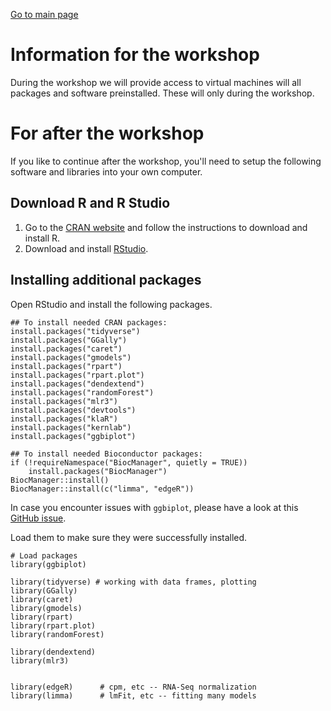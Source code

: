 [Go to main page](../README.md)

# Information for the workshop 

During the workshop we will provide access to virtual machines will all packages and software preinstalled. These will only during the workshop.


# For after the workshop

If you like to continue after the workshop, you'll need to setup the following software and libraries into your own computer.

## Download R and R Studio
1. Go to the [CRAN website](https://cran.r-project.org) and follow the instructions to download and install R.
2. Download and install [RStudio](https://www.rstudio.com/products/rstudio/download/#download).

## Installing additional packages
Open RStudio and install the following packages.

```{r}
## To install needed CRAN packages:
install.packages("tidyverse")
install.packages("GGally")
install.packages("caret")
install.packages("gmodels")
install.packages("rpart")
install.packages("rpart.plot")
install.packages("dendextend")
install.packages("randomForest")
install.packages("mlr3")
install.packages("devtools")
install.packages("klaR")
install.packages("kernlab")
install.packages("ggbiplot")

## To install needed Bioconductor packages:
if (!requireNamespace("BiocManager", quietly = TRUE))
    install.packages("BiocManager")
BiocManager::install()
BiocManager::install(c("limma", "edgeR"))

```


In case you encounter issues with `ggbiplot`, please have a look at this [GitHub issue](https://github.com/vqv/ggbiplot/issues/53#issuecomment-456464102).

Load them to make sure they were successfully installed.
```
# Load packages
library(ggbiplot)

library(tidyverse) # working with data frames, plotting
library(GGally)
library(caret)
library(gmodels)
library(rpart)
library(rpart.plot)
library(randomForest)

library(dendextend)
library(mlr3)


library(edgeR)      # cpm, etc -- RNA-Seq normalization
library(limma)      # lmFit, etc -- fitting many models
```
